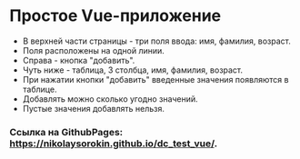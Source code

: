 # Простое Vue-приложение
- В верхней части страницы - три поля ввода: имя, фамилия, возраст.
- Поля расположены на одной линии. 
- Справа - кнопка "добавить".
- Чуть ниже - таблица, 3 столбца, имя, фамилия, возраст. 
- При нажатии кнопки "добавить" введенные значения появляются в таблице.
- Добавлять можно сколько угодно значений.
- Пустые значения добавлять нельзя.
### Ссылка на GithubPages: https://nikolaysorokin.github.io/dc_test_vue/.
